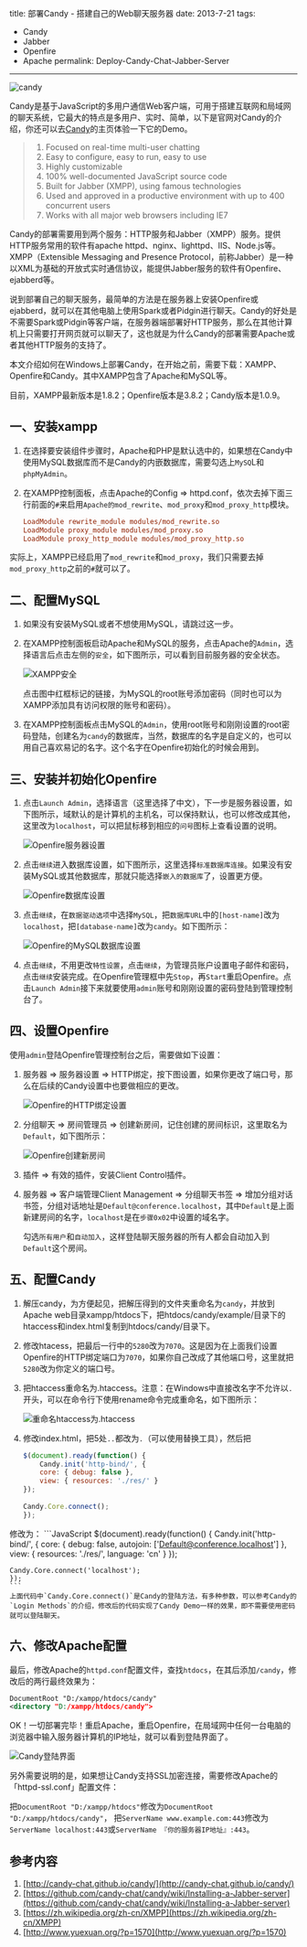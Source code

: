 title: 部署Candy - 搭建自己的Web聊天服务器
date: 2013-7-21
tags:
- Candy
- Jabber
- Openfire
- Apache
permalink: Deploy-Candy-Chat-Jabber-Server
---

![candy][candy01]

Candy是基于JavaScript的多用户通信Web客户端，可用于搭建互联网和局域网的聊天系统，它最大的特点是多用户、实时、简单，以下是官网对Candy的介绍，你还可以去[Candy](http://candy-chat.github.io/candy/)的主页体验一下它的Demo。

> 1. Focused on real-time multi-user chatting
> 2. Easy to configure, easy to run, easy to use
> 3. Highly customizable
> 4. 100% well-documented JavaScript source code
> 5. Built for Jabber (XMPP), using famous technologies
> 6. Used and approved in a productive environment with up to 400 concurrent users
> 7. Works with all major web browsers including IE7

Candy的部署需要用到两个服务：HTTP服务和Jabber（XMPP）服务。提供HTTP服务常用的软件有apache httpd、nginx、lighttpd、IIS、Node.js等。XMPP（Extensible Messaging and Presence Protocol，前称Jabber）是一种以XML为基础的开放式实时通信协议，能提供Jabber服务的软件有Openfire、ejabberd等。

说到部署自己的聊天服务，最简单的方法是在服务器上安装Openfire或ejabberd，就可以在其他电脑上使用Spark或者Pidgin进行聊天。Candy的好处是不需要Spark或Pidgin等客户端，在服务器端部署好HTTP服务，那么在其他计算机上只需要打开网页就可以聊天了，这也就是为什么Candy的部署需要Apache或者其他HTTP服务的支持了。

本文介绍如何在Windows上部署Candy，在开始之前，需要下载：XAMPP、Openfire和Candy。其中XAMPP包含了Apache和MySQL等。

目前，XAMPP最新版本是1.8.2；Openfire版本是3.8.2；Candy版本是1.0.9。

## 一、安装xampp

1. 在选择要安装组件步骤时，Apache和PHP是默认选中的，如果想在Candy中使用MySQL数据库而不是Candy的内嵌数据库，需要勾选上`MySQ`L和`phpMyAdmin`。

2. 在XAMPP控制面板，点击Apache的Config => httpd.conf，依次去掉下面三行前面的`#`来启用`Apache的mod_rewrite`、`mod_proxy`和`mod_proxy_http`模块。
    ```ini
    LoadModule rewrite_module modules/mod_rewrite.so
    LoadModule proxy_module modules/mod_proxy.so
    LoadModule proxy_http_module modules/mod_proxy_http.so
    ```
实际上，XAMPP已经启用了`mod_rewrite`和`mod_proxy`，我们只需要去掉`mod_proxy_http`之前的`#`就可以了。

## 二、配置MySQL

1. 如果没有安装MySQL或者不想使用MySQL，请跳过这一步。

2. 在XAMPP控制面板启动Apache和MySQL的服务，点击Apache的`Admin`，选择语言后点击左侧的`安全`，如下图所示，可以看到目前服务器的安全状态。

    ![XAMPP安全][xampp01]

    点击图中红框标记的链接，为MySQL的root账号添加密码（同时也可以为XAMPP添加具有访问权限的账号和密码）。

3. 在XAMPP控制面板点击MySQL的`Admin`，使用root账号和刚刚设置的root密码登陆，创建名为`candy`的数据库，当然，数据库的名字是自定义的，也可以用自己喜欢易记的名字。这个名字在Openfire初始化的时候会用到。

## 三、安装并初始化Openfire

1. 点击`Launch Admin`，选择语言（这里选择了中文），下一步是服务器设置，如下图所示，域默认的是计算机的主机名，可以保持默认，也可以修改成其他，这里改为`localhost`，可以把鼠标移到相应的`问号`图标上查看设置的说明。

	![Openfire服务器设置][openfire01]

2. 点击`继续`进入数据库设置，如下图所示，这里选择`标准数据库连接`。如果没有安装MySQL或其他数据库，那就只能选择`嵌入的数据库`了，设置更方便。

	![Openfire数据库设置][openfire02]

3. 点击`继续`，在`数据驱动选项`中选择`MySQL`，把`数据库URL`中的`[host-name]`改为`localhost`，把`[database-name]`改为`candy`。如下图所示：

	![Openfire的MySQL数据库设置][openfire03]

4. 点击`继续`，不用更改`特性设置`，点击`继续`，为管理员账户设置电子邮件和密码，点击`继续`安装完成。在Openfire管理框中先`Stop`，再`Start`重启Openfire。点击`Launch Admin`接下来就要使用`admin`账号和刚刚设置的密码登陆到管理控制台了。

## 四、设置Openfire

使用`admin`登陆Openfire管理控制台之后，需要做如下设置：

1. 服务器 => 服务器设置 => HTTP绑定，按下图设置，如果你更改了端口号，那么在后续的Candy设置中也要做相应的更改。

	![Openfire的HTTP绑定设置][openfire04]

2. 分组聊天 => 房间管理员 => 创建新房间，记住创建的房间标识，这里取名为`Default`，如下图所示：

	![Openfire创建新房间][openfire05]

3. 插件 => 有效的插件，安装Client Control插件。

4. 服务器 => 客户端管理Client Management => 分组聊天书签 => 增加分组对话书签，分组对话地址是`Default@conference.localhost`，其中`Default`是上面新建房间的名字，`localhost`是在`步骤0x02`中设置的域名字。

	勾选`所有用户`和`自动加入`，这样登陆聊天服务器的所有人都会自动加入到`Default`这个房间。

## 五、配置Candy

1. 解压candy，为方便起见，把解压得到的文件夹重命名为`candy`，并放到Apache web目录xampp/htdocs下，把htdocs/candy/example/目录下的htaccess和index.html复制到htdocs/candy/目录下。

2. 修改htacess，把最后一行中的`5280`改为`7070`。这是因为在上面我们设置Openfire的HTTP绑定端口为`7070`，如果你自己改成了其他端口号，这里就把`5280`改为你定义的端口号。
3. 把htaccess重命名为.htaccess。注意：在Windows中直接改名字不允许以`.`开头，可以在命令行下使用rename命令完成重命名，如下图所示：

	![重命名htaccess为.htaccess][cmd]

4. 修改index.html，把5处`..`都改为`.`（可以使用替换工具），然后把
    ```JavaScript
    $(document).ready(function() {
    	Candy.init('http-bind/', {
        core: { debug: false },
        view: { resources: './res/' }
    });
     
    Candy.Core.connect();
    });
    ```
修改为：
    ```JavaScript
    $(document).ready(function() {
    	Candy.init('http-bind/', {
    	core: { debug: false, autojoin: ['Default@conference.localhost'] },
    	view: { resources: './res/', language: 'cn' }
    });
    
    Candy.Core.connect('localhost');
    });
    ```
	上面代码中`Candy.Core.connect()`是Candy的登陆方法，有多种参数，可以参考Candy的`Login Methods`的介绍，修改后的代码实现了Candy Demo一样的效果，即不需要使用密码就可以登陆聊天。

## 六、修改Apache配置 

最后，修改Apache的`httpd.conf`配置文件，查找`htdocs`，在其后添加`/candy`，修改后的两行最终效果为：
```xml
DocumentRoot "D:/xampp/htdocs/candy"
<directory "D:/xampp/htdocs/candy">
```

OK！一切部署完毕！重启Apache，重启Openfire，在局域网中任何一台电脑的浏览器中输入服务器计算机的IP地址，就可以看到登陆界面了。

![Candy登陆界面][candy02]

另外需要说明的是，如果想让Candy支持SSL加密连接，需要修改Apache的「httpd-ssl.conf」配置文件：

把`DocumentRoot "D:/xampp/htdocs"`修改为`DocumentRoot "D:/xampp/htdocs/candy"`，
把`ServerName www.example.com:443`修改为`ServerName localhost:443`或`ServerName 『你的服务器IP地址』:443`。

## 参考内容

1. [http://candy-chat.github.io/candy/](http://candy-chat.github.io/candy/)
2. [https://github.com/candy-chat/candy/wiki/Installing-a-Jabber-server](https://github.com/candy-chat/candy/wiki/Installing-a-Jabber-server)
3. [https://zh.wikipedia.org/zh-cn/XMPP](https://zh.wikipedia.org/zh-cn/XMPP)
4. [http://www.yuexuan.org/?p=1570](http://www.yuexuan.org/?p=1570)


  [candy01]: https://cdn.jsdelivr.net/gh/gymgle/imgur/2013-07-21_candy.webp
  [xampp01]: https://cdn.jsdelivr.net/gh/gymgle/imgur/2013-07-21_114012.webp
  [openfire01]: https://cdn.jsdelivr.net/gh/gymgle/imgur/2013-07-21_131826.webp
  [openfire02]: https://cdn.jsdelivr.net/gh/gymgle/imgur/2013-07-21_132733.webp
  [openfire03]: https://cdn.jsdelivr.net/gh/gymgle/imgur/2013-07-21_134016.webp
  [openfire04]: https://cdn.jsdelivr.net/gh/gymgle/imgur/2013-07-21_135325.webp
  [openfire05]: https://cdn.jsdelivr.net/gh/gymgle/imgur/2013-07-21_135855.webp
  [cmd]: https://cdn.jsdelivr.net/gh/gymgle/imgur/2013-07-21_142715.webp
  [candy02]: https://cdn.jsdelivr.net/gh/gymgle/imgur/2013-07-21_144608.webp
